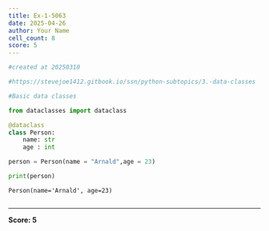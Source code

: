 ```yaml
---
title: Ex-1-5063
date: 2025-04-26
author: Your Name
cell_count: 8
score: 5
---
```


```python
#created at 20250310
```


```python
#https://stevejoe1412.gitbook.io/ssn/python-subtopics/3.-data-classes
```


```python
#Basic data classes
```


```python
from dataclasses import dataclass
```


```python
@dataclass
class Person:
    name: str
    age : int
```


```python
person = Person(name = "Arnald",age = 23)
```


```python
print(person)
```

    Person(name='Arnald', age=23)



```python

```


---
**Score: 5**